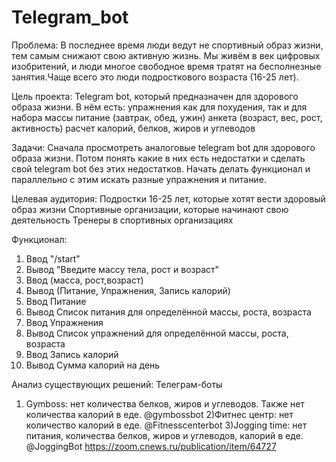 # Telegram_bot
Проблема: 
В последнее время люди ведут не спортивный образ жизни, тем самым снижают свою активную жизнь. Мы живём в век цифровых изобритений, и люди многое свободное время тратят на бесполнезные занятия.Чаще всего это люди подросткового возраста (16-25 лет).

Цель проекта:
Telegram bot, который предназначен для здорового образа жизни. В нём есть: 
упражнения как для похудения, так и для набора массы
питание (завтрак, обед, ужин)
анкета (возраст, вес, рост, активность)
расчет калорий, белков, жиров и углеводов

Задачи:
Сначала просмотреть аналоговые telegram bot для здорового образа жизни. Потом понять какие в них есть недостатки и сделать свой telegram bot без этих недостатков. Начать делать функционал и параллельно с этим искать разные упражнения и питание.

Целевая аудитория: 
Подростки 16-25 лет, которые хотят вести здоровый образ жизни
Спортивные организации, которые начинают свою деятельность
Тренеры в спортивных организациях

Функционал:
1) Ввод "/start"
2) Вывод "Введите массу тела, рост и возраст"
3) Ввод (масса, рост,возраст)
4) Вывод (Питание, Упражнения, Запись калорий)
5) Ввод Питание
6) Вывод Список питания для определённой массы, роста, возраста
7) Ввод Упражнения
8) Вывод Список упражнений для определённой массы, роста, возраста
9) Ввод Запись калорий
10) Вывод Сумма калорий на день

Анализ существующих решений:
Телеграм-боты
1) Gymboss: нет количества белков, жиров и углеводов. Также нет количества калорий в еде. @gymbossbot
2)Фитнес центр: нет количество калорий в еде. @Fitnesscenterbot
3)Jogging time: нет питания, количества белков, жиров и углеводов, калорий в еде. @JoggingBot
https://zoom.cnews.ru/publication/item/64727
